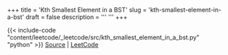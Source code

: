 +++
title = 'Kth Smallest Element in a BST'
slug = 'kth-smallest-element-in-a-bst'
draft = false
description =  '''
'''
+++

{{< include-code "content/leetcode/_leetcode/src/kth_smallest_element_in_a_bst.py" "python" >}}
[Source](https://github.com/grind-rip/leetcode/blob/master/src/kth_smallest_element_in_a_bst.py) | [LeetCode](https://leetcode.com/problems/kth-smallest-element-in-a-bst)
